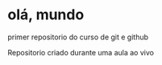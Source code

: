 # olá, mundo


 primer repositorio do curso de git e github

 Repositorio criado durante uma aula ao vivo
